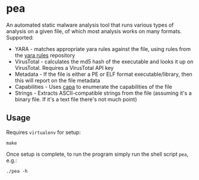 # pea

An automated static malware analysis tool that runs various types of analysis on a given file, of which most analysis
works on many formats.
Supported:

- YARA - matches appropriate yara rules against the file, using rules from the
  [yara rules](https://github.com/Yara-Rules/rules/tree/0f93570194a80d2f2032869055808b0ddcdfb360) repository
- VirusTotal - calculates the md5 hash of the executable and looks it up on VirusTotal. Requires a VirusTotal API key
- Metadata - If the file is either a PE or ELF format executable/library, then this will report on the file metadata
- Capabilities - Uses [capa](https://github.com/mandiant/capa) to enumerate the capabilities of the file
- Strings - Extracts ASCII-compatible strings from the file (assuming it's a binary file. If it's a text file there's
  not much point)

## Usage

Requires `virtualenv` for setup:

```commandline
make
```

Once setup is complete, to run the program simply run the shell script `pea`, e.g.:

```commandline
./pea -h
```
